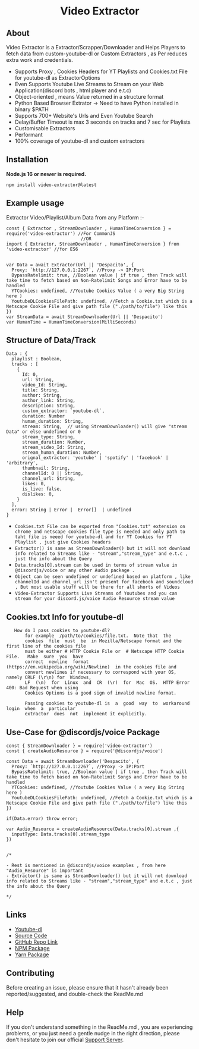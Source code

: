 <div align="center">
  <br />
  <br />
  <p>
<h1>Video Extractor</h1>
  </p>
</div>

## About

Video Extractor is a Extractor/Scrapper/Downloader and Helps Players to fetch data from custom-youtube-dl or Custom Extractors , as Per reduces extra work and credentials.

- Supports Proxy , Cookies Headers for YT Playlists and Cookies.txt File for youtube-dl as ExtractorOptions
- Even Supports Youtube Live Streams to Stream on your Web Application(discord bots , html player and e.t.c)
- Object-oriented , means Value returned in a structure format
- Python Based Browser Extrator -> Need to have Python installed in binary \$PATH
- Supports 700+ Website's Urls and Even Youtube Search
- Delay/Buffer Timeout is max 3 seconds on tracks and 7 sec for Playlists
- Customisable Extractors
- Performant
- 100% coverage of youtube-dl and custom extractors

## Installation

**Node.js 16 or newer is required.**

```
npm install video-extractor@latest
```

## Example usage

Extractor Video/Playlist/Album Data from any Platform :-

```
const { Extractor , StreamDownloader , HumanTimeConversion } = require('video-extractor') //For CommonJS
                            //OR
import { Extractor, StreamDownloader , HumanTimeConversion } from 'video-extractor' //for ES6


var Data = await Extractor(Url || 'Despacito', {
  Proxy: `http://127.0.0.1:2267`, //Proxy -> IP:Port
  BypassRatelimit: true, //Boolean value | if true , then Track will take time to fetch based on Non-Ratelimit Songs and Error have to be handled
  YTCookies: undefined, //Youtube Cookies Value ( a very Big String here )
  YoutubeDLCookiesFilePath: undefined, //Fetch a Cookie.txt which is a Netscape Cookie File and give path file ("./path/to/file") like this
})
var StreamData = await StreamDownloader(Url || 'Despacito')
var HumanTime = HumanTimeConversion(MilliSeconds)

```

## Structure of Data/Track

```
Data : {
  playlist : Boolean,
  tracks : [
    {
      Id: 0,
      url: String,
      video_Id: String,
      title: String,
      author: String,
      author_link: String,
      description: String,
      custom_extractor: `youtube-dl`,
      duration: Number
      human_duration: String,
      stream: String,  // using StreamDownloader() will give "stream Data" or else undefined or 0
      stream_type: String,
      stream_duration: Number,
      stream_video_Id: String,
      stream_human_duration: Number,
      orignal_extractor: 'youtube' | 'spotify' | 'facebook' | 'arbitrary',
      thumbnail: String,
      channelId: 0 || String,
      channel_url: String,
      likes: 0,
      is_live: false,
      dislikes: 0,
    }
  ],
  error: String | Error |  Error[]  | undefined
}
```

- `Cookies.txt File can be exported from "Cookies.txt" extension on chrome and netscape cookies file type is needed and only path to taht file is neeed for youtube-dl and for YT Cookies for YT Playlist , just give Cookies headers`
- `Extractor() is same as StreamDownloader() but it will not download info related to Streams like - "stream","stream_type" and e.t.c , just the info about the Query`
- `Data.tracks[0].stream can be used in terms of stream value in @discordjs/voice or any other Audio package .`
- `Object can be seen undefined or undefined based on platform , like channelId and channel_url isn't present for facebook and soundcloud , But most usable stuff will be there for all shorts of Videos`
- `Video-Extractor Supports Live Streams of Youtubes and you can stream for your discord.js/voice Audio Resource stream value`

## Cookies.txt Info for youtube-dl

```
   How do I pass cookies to youtube-dl?
       for example  /path/to/cookies/file.txt.  Note that  the
       cookies  file  must  be  in Mozilla/Netscape format and the first line of the cookies file
       must be either # HTTP Cookie File or  # Netscape HTTP Cookie File.   Make  sure  you  have
       correct  newline  format  (https://en.wikipedia.org/wiki/Newline)  in the cookies file and
       convert newlines if necessary to correspond with your OS, namely CRLF (\r\n) for  Windows,
       LF  (\n)  for  Linux  and  CR  (\r)  for  Mac  OS.  HTTP Error 400: Bad Request when using
       Cookies Options is a good sign of invalid newline format.

       Passing cookies to youtube-dl is  a  good  way  to  workaround  login  when  a  particular
       extractor  does  not  implement it explicitly.
```

## Use-Case for @discordjs/voice Package

```
const { StreamDownloader } = require('video-extractor')
const { createAudioResource } = require('@discordjs/voice')

const Data = await StreamDownloader('Despacito', {
  Proxy: `http://127.0.0.1:2267`, //Proxy -> IP:Port
  BypassRatelimit: true, //Boolean value | if true , then Track will take time to fetch based on Non-Ratelimit Songs and Error have to be handled
  YTCookies: undefined, //Youtube Cookies Value ( a very Big String here )
  YoutubeDLCookiesFilePath: undefined, //Fetch a Cookie.txt which is a Netscape Cookie File and give path file ("./path/to/file") like this
})

if(Data.error) throw error;

var Audio_Resource = createAudioResource(Data.tracks[0].stream ,{
  inputType: Data.tracks[0].stream_type
})


/*

- Rest is mentioned in @discordjs/voice examples , from here "Audio_Resource" is important
- Extractor() is same as StreamDownloader() but it will not download info related to Streams like - "stream","stream_type" and e.t.c , just the info about the Query

*/

```

## Links

- [Youtube-dl](https://www.npmjs.com/package/@sidislive/youtube-dl-exec)
- [Source Code](https://github.com/SidisLiveYT/Video-Extractor.git)
- [GitHub Repo Link](https://github.com/SidisLiveYT/Video-Extractor)
- [NPM Package](https://www.npmjs.com/package/video-extractor)
- [Yarn Package](https://yarn.pm/video-extractor)

## Contributing

Before creating an issue, please ensure that it hasn't already been reported/suggested, and double-check the ReadMe.md

## Help

If you don't understand something in the ReadMe.md , you are experiencing problems, or you just need a gentle
nudge in the right direction, please don't hesitate to join our official [Support Server](https://discord.gg/MfME24sJ2a).
